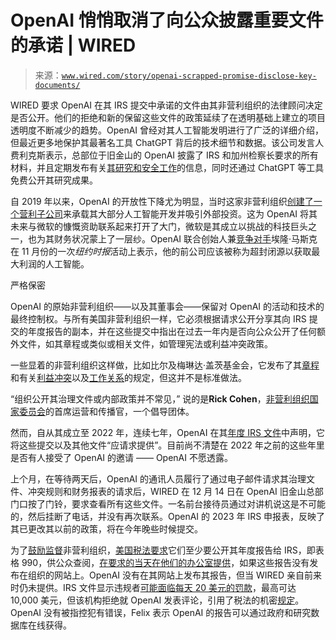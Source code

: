 <!--yml

类别：未分类

日期：2024-05-27 15:04:47

-->

# OpenAI 悄悄取消了向公众披露重要文件的承诺 | WIRED

> 来源：[`www.wired.com/story/openai-scrapped-promise-disclose-key-documents/`](https://www.wired.com/story/openai-scrapped-promise-disclose-key-documents/)

WIRED 要求 OpenAI 在其 IRS 提交中承诺的文件由其非营利组织的法律顾问决定是否公开。他们的拒绝和新的保留这些文件的政策延续了在透明基础上建立的项目透明度不断减少的趋势。OpenAI 曾经对其人工智能发明进行了广泛的详细介绍，但最近更多地保护其最著名工具 ChatGPT 背后的技术细节和数据。该公司发言人费利克斯表示，总部位于旧金山的 OpenAI 披露了 IRS 和加州检察长要求的所有材料，并且定期发布有关[其研究和安全工作](https://openai.com/research/weak-to-strong-generalization)的信息，同时还通过 ChatGPT 等工具免费公开其研究成果。

自 2019 年以来，OpenAI 的开放性下降尤为明显，当时这家非营利组织[创建了一个营利子公司](https://www.wired.com/story/compete-google-openai-seeks-investorsand-profits/)来承载其大部分人工智能开发并吸引外部投资。这为 OpenAI 将其未来与微软的慷慨资助联系起来打开了大门，微软是其成立以挑战的科技巨头之一，也为其财务状况蒙上了一层纱。OpenAI 联合创始人兼[竞争对手](https://www.wired.com/story/fast-forward-elon-musks-xai-chatgpt-hallucinating/)埃隆·马斯克在 11 月份的一次*纽约时报*活动上表示，他的前公司应该被称为超封闭源以获取最大利润的人工智能。

严格保密

OpenAI 的原始非营利组织——以及其董事会——保留对 OpenAI 的活动和技术的最终控制权。与所有美国非营利组织一样，它必须根据请求公开分享其向 IRS 提交的年度报告的副本，并在这些提交中指出在过去一年内是否向公众公开了任何额外文件，如其章程或类似或相关文件，如管理宪法或利益冲突政策。

一些显着的非营利组织这样做，比如比尔及梅琳达·盖茨基金会，它发布了其[章程](https://docs.gatesfoundation.org/documents/bill_and_melinda_gates_foundation_board_governing_principles.pdf)和有关[利益冲突](https://docs.gatesfoundation.org/Documents/conflict_of_interest_policy.pdf)以及[工作关系](https://docs.gatesfoundation.org/documents/personal-relationships-policy.pdf)的规定，但这并不是标准做法。

“组织公开其治理文件或内部政策并不常见，” 说的是**Rick Cohen**，[非营利组织国家委员会](https://www.councilofnonprofits.org/)的首席运营和传播官，一个倡导团体。

然而，自从其成立至 2022 年，连续七年，OpenAI 在其[年度 IRS 文件](https://projects.propublica.org/nonprofits/organizations/810861541)中声明，它将这些提交以及其他文件“应请求提供”。目前尚不清楚在 2022 年之前的这些年里是否有人接受了 OpenAI 的邀请 —— OpenAI 不愿透露。

上个月，在等待两天后，OpenAI 的通讯人员履行了通过电子邮件请求其治理文件、冲突规则和财务报表的请求后，WIRED 在 12 月 14 日在 OpenAI 旧金山总部门口按了门铃，要求查看所有这些文件。一名前台接待员通过对讲机说这是不可能的，然后挂断了电话，并没有再次联系。OpenAI 的 2023 年 IRS 申报表，反映了其已更改其以前的政策，将在今年晚些时候提交。

为了[鼓励监督](https://www.irs.gov/charities-non-profits/form-990-resources-and-tools)非营利组织，[美国税法要求](https://www.irs.gov/charities-non-profits/exempt-organization-public-disclosure-and-availability-requirements)它们至少要公开其年度报告给 IRS，即表格 990，供公众查阅，[在要求的当天在他们的办公室提供](https://www.irs.gov/charities-non-profits/public-disclosure-and-availability-of-exempt-organizations-returns-and-applications-disclosures-required)，如果这些报告没有发布在组织的网站上。OpenAI 没有在其网站上发布其报告，但当 WIRED 亲自前来时仍未提供。IRS 文件显示违规者[可能面临每天 20 美元的罚款](https://www.irs.gov/charities-non-profits/public-disclosure-and-availability-of-exempt-organizations-returns-and-applications-penalties-for-noncompliance)，最高可达 10,000 美元，但该机构拒绝就 OpenAI 发表评论，引用了税法的机密[规定](https://www.law.cornell.edu/uscode/text/26/6103)。OpenAI 没有被指控犯有错误，Felix 表示 OpenAI 的报告可以通过政府和研究数据库在线获得。
